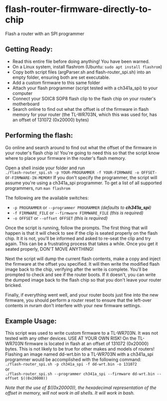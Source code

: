 # flash-router-firmware-directly-to-chip
Flash a router with an SPI programmer

Getting Ready:
------------
 * Read this entire file before doing anything! You have been warned.
 * On a Linux system, install flashrom (Ubuntu: `sudo apt install flashrom`)
 * Copy both script files (argParser.sh and flash-router_spi.sh) into an empty folder, ensuring both are set executable.
 * Add a custom firmware to this same folder
 * Attach your flash programmer (script tested with a ch341a_spi) to your computer
 * Connect your SOIC8 SOP8 flash clip to the flash chip on your router's motherboard
 * Search online to find out what the offset is of the firmware in flash memory for your router (the TL-WR703N, which this was used for, has an offset of 131072 (0x20000) bytes)

Performing the flash:
------------
Go online and search around to find out what the offset of the firmware in your router's flash chip is! You're going to need this so that the script know where to place your firmware in the router's flash memory.

Open a shell inside your folder and run  
`./flash-router_spi.sh -p YOUR-PROGRAMMER -f YOUR-FIRMWARE -o OFFSET-OF-FIRMWARE-IN-MEMORY`
If you don't specify the programmer, the script will assume you're using a ch341a_spi programmer. To get a list of all supported programmers, run `man flashrom`

The following are the available switches:
 * `-p PROGRAMMER` or `--programmer PROGRAMMER`        *(defaults to **ch341a_spi**)*
 * `-f FIRMWARE_FILE` or `--firmware FIRMWARE_FILE`    *(this is required)*
 * `-o OFFSET` or `--offset OFFSET`                    *(this is required)*

Once the script is running, follow the prompts. The first thing that will happen is that it will check to see if the clip is seated properly on the flash chip. It it is not, you'll be informed and asked to re-seat the clip and try again. This can be a frustrating process that takes a while. Once you get it seated properly, DON'T MOVE ANYTHING!

Next the script will dump the current flash contents, make a copy and inject the firmware at the offset you specified. It will then write the modified flash image back to the chip, verifying after the write is complete. You'll be prompted to check and see if the router boots. If it doesn't, you can write the dumped image back to the flash chip so that you don't leave your router bricked.

Finally, if everything went well, and your router boots just fine into the new firmware, you should perform a router reset to ensure that the left-over contents in nvram don't interfere with your new firmware settings.

Example Usage:
-----
This script was used to write custom firmware to a TL-WR703N. It was not tested with any other devices. USE AT YOUR OWN RISK! On the TL-WR703N firmware is located in flash at an offset of 131072 (0x20000) bytes. This is not likely to be true for other makes and models of routers!
Flashing an image named dd-wrt.bin to a TL-WR703N with a ch341a_spi programmer would be accomplished with the following command:  
`./flash-router_spi.sh -p ch341a_spi -f dd-wrt.bin -o 131072`  
or  
`./flash-router_spi.sh --programmer ch341a_spi --firmware dd-wrt.bin --offset $((0x20000))`

*Note that the use of $((0x20000)), the hexadecimal representation of the offset in memory, will not work in all shells. It will work in bash.*
